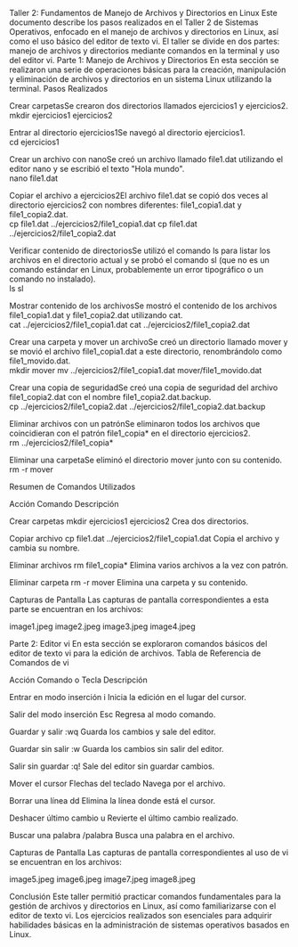 Taller 2: Fundamentos de Manejo de Archivos y Directorios en Linux
Este documento describe los pasos realizados en el Taller 2 de Sistemas Operativos, enfocado en el manejo de archivos y directorios en Linux, así como el uso básico del editor de texto vi. El taller se divide en dos partes: manejo de archivos y directorios mediante comandos en la terminal y uso del editor vi.
Parte 1: Manejo de Archivos y Directorios
En esta sección se realizaron una serie de operaciones básicas para la creación, manipulación y eliminación de archivos y directorios en un sistema Linux utilizando la terminal.
Pasos Realizados

Crear carpetasSe crearon dos directorios llamados ejercicios1 y ejercicios2.  
mkdir ejercicios1 ejercicios2


Entrar al directorio ejercicios1Se navegó al directorio ejercicios1.  
cd ejercicios1


Crear un archivo con nanoSe creó un archivo llamado file1.dat utilizando el editor nano y se escribió el texto "Hola mundo".  
nano file1.dat


Copiar el archivo a ejercicios2El archivo file1.dat se copió dos veces al directorio ejercicios2 con nombres diferentes: file1_copia1.dat y file1_copia2.dat.  
cp file1.dat ../ejercicios2/file1_copia1.dat
cp file1.dat ../ejercicios2/file1_copia2.dat


Verificar contenido de directoriosSe utilizó el comando ls para listar los archivos en el directorio actual y se probó el comando sl (que no es un comando estándar en Linux, probablemente un error tipográfico o un comando no instalado).  
ls
sl


Mostrar contenido de los archivosSe mostró el contenido de los archivos file1_copia1.dat y file1_copia2.dat utilizando cat.  
cat ../ejercicios2/file1_copia1.dat
cat ../ejercicios2/file1_copia2.dat


Crear una carpeta y mover un archivoSe creó un directorio llamado mover y se movió el archivo file1_copia1.dat a este directorio, renombrándolo como file1_movido.dat.  
mkdir mover
mv ../ejercicios2/file1_copia1.dat mover/file1_movido.dat


Crear una copia de seguridadSe creó una copia de seguridad del archivo file1_copia2.dat con el nombre file1_copia2.dat.backup.  
cp ../ejercicios2/file1_copia2.dat ../ejercicios2/file1_copia2.dat.backup


Eliminar archivos con un patrónSe eliminaron todos los archivos que coincidieran con el patrón file1_copia* en el directorio ejercicios2.  
rm ../ejercicios2/file1_copia*


Eliminar una carpetaSe eliminó el directorio mover junto con su contenido.  
rm -r mover



Resumen de Comandos Utilizados



Acción
Comando
Descripción



Crear carpetas
mkdir ejercicios1 ejercicios2
Crea dos directorios.


Copiar archivo
cp file1.dat ../ejercicios2/file1_copia1.dat
Copia el archivo y cambia su nombre.


Eliminar archivos
rm file1_copia*
Elimina varios archivos a la vez con patrón.


Eliminar carpeta
rm -r mover
Elimina una carpeta y su contenido.


Capturas de Pantalla
Las capturas de pantalla correspondientes a esta parte se encuentran en los archivos:

image1.jpeg
image2.jpeg
image3.jpeg
image4.jpeg

Parte 2: Editor vi
En esta sección se exploraron comandos básicos del editor de texto vi para la edición de archivos.
Tabla de Referencia de Comandos de vi



Acción
Comando o Tecla
Descripción



Entrar en modo inserción
i
Inicia la edición en el lugar del cursor.


Salir del modo inserción
Esc
Regresa al modo comando.


Guardar y salir
:wq
Guarda los cambios y sale del editor.


Guardar sin salir
:w
Guarda los cambios sin salir del editor.


Salir sin guardar
:q!
Sale del editor sin guardar cambios.


Mover el cursor
Flechas del teclado
Navega por el archivo.


Borrar una línea
dd
Elimina la línea donde está el cursor.


Deshacer último cambio
u
Revierte el último cambio realizado.


Buscar una palabra
/palabra
Busca una palabra en el archivo.


Capturas de Pantalla
Las capturas de pantalla correspondientes al uso de vi se encuentran en los archivos:

image5.jpeg
image6.jpeg
image7.jpeg
image8.jpeg

Conclusión
Este taller permitió practicar comandos fundamentales para la gestión de archivos y directorios en Linux, así como familiarizarse con el editor de texto vi. Los ejercicios realizados son esenciales para adquirir habilidades básicas en la administración de sistemas operativos basados en Linux.
